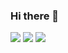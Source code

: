 ### Hi there 👋

<!--
**ghdeoliveira/ghdeoliveira** is a ✨ _special_ ✨ repository because its `README.md` (this file) appears on your GitHub profile.

Here are some ideas to get you started:

- 🔭 I’m currently working on ...
- 🌱 I’m currently learning ...
- 👯 I’m looking to collaborate on ...
- 🤔 I’m looking for help with ...
- 💬 Ask me about ...
- 📫 How to reach me: ...
- 😄 Pronouns: ...
- ⚡ Fun fact: ...
-->
<div display="inline">
  <img widht='10' heigth='10' src="https://cdn.jsdelivr.net/gh/devicons/devicon/icons/python/python-original.svg" />
  <img widht='10' heigth='10' src="https://cdn.jsdelivr.net/gh/devicons/devicon/icons/rstudio/rstudio-original.svg" />
  <img widht='10' heigth='10' src="https://cdn.jsdelivr.net/gh/devicons/devicon/icons/java/java-original.svg" />
</div>
